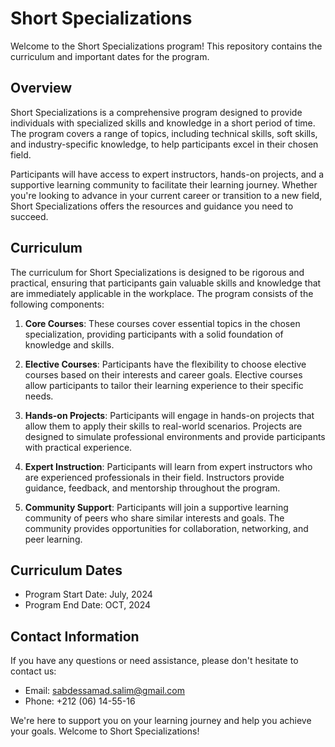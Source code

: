 # Short Specializations

Welcome to the Short Specializations program! This repository contains the curriculum and important dates for the program.

## Overview

Short Specializations is a comprehensive program designed to provide individuals with specialized skills and knowledge in a short period of time. The program covers a range of topics, including technical skills, soft skills, and industry-specific knowledge, to help participants excel in their chosen field.

Participants will have access to expert instructors, hands-on projects, and a supportive learning community to facilitate their learning journey. Whether you're looking to advance in your current career or transition to a new field, Short Specializations offers the resources and guidance you need to succeed.

## Curriculum

The curriculum for Short Specializations is designed to be rigorous and practical, ensuring that participants gain valuable skills and knowledge that are immediately applicable in the workplace. The program consists of the following components:

1. **Core Courses**: These courses cover essential topics in the chosen specialization, providing participants with a solid foundation of knowledge and skills.

2. **Elective Courses**: Participants have the flexibility to choose elective courses based on their interests and career goals. Elective courses allow participants to tailor their learning experience to their specific needs.

3. **Hands-on Projects**: Participants will engage in hands-on projects that allow them to apply their skills to real-world scenarios. Projects are designed to simulate professional environments and provide participants with practical experience.

4. **Expert Instruction**: Participants will learn from expert instructors who are experienced professionals in their field. Instructors provide guidance, feedback, and mentorship throughout the program.

5. **Community Support**: Participants will join a supportive learning community of peers who share similar interests and goals. The community provides opportunities for collaboration, networking, and peer learning.

## Curriculum Dates

- Program Start Date: July, 2024
- Program End Date:  OCT, 2024

## Contact Information

If you have any questions or need assistance, please don't hesitate to contact us:

- Email: sabdessamad.salim@gmail.com
- Phone: +212 (06) 14-55-16

We're here to support you on your learning journey and help you achieve your goals. Welcome to Short Specializations!
